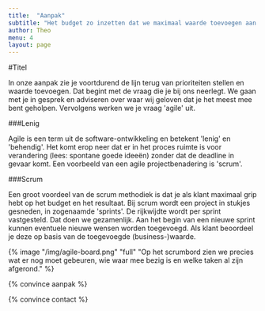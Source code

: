 ```yaml
---
title:  "Aanpak"
subtitle: "Het budget zo inzetten dat we maximaal waarde toevoegen aan je organiatie. Dat is onze doelstelling. "
author: Theo
menu: 4
layout: page
---
```


#Titel

In onze aanpak zie je voortdurend de lijn terug van prioriteiten stellen en waarde toevoegen. Dat begint met de vraag die je bij ons neerlegt. We gaan met je in gesprek en adviseren over waar wij geloven dat je het meest mee bent geholpen. Vervolgens werken we je vraag 'agile' uit.

###Lenig

Agile is een term uit de software-ontwikkeling en betekent 'lenig' en 'behendig'. Het komt erop neer dat er in het proces ruimte is voor verandering (lees: spontane goede ideeën) zonder dat de deadline in gevaar komt. Een voorbeeld van een agile projectbenadering is 'scrum'.

###Scrum

Een groot voordeel van de scrum methodiek is dat je als klant maximaal grip hebt op het budget en het resultaat. Bij scrum wordt een project in stukjes gesneden, in zogenaamde 'sprints'. De rijkwijdte wordt per sprint vastgesteld. Dat doen we gezamenlijk. Aan het begin van een nieuwe sprint kunnen eventuele nieuwe wensen worden toegevoegd. Als klant beoordeel je deze op basis van de toegevoegde (business-)waarde.

{% image "/img/agile-board.png" "full" "Op het scrumbord zien we precies wat er nog moet gebeuren, wie waar mee bezig is en welke taken al zijn afgerond." %}

{% convince aanpak %}

{% convince contact %}
